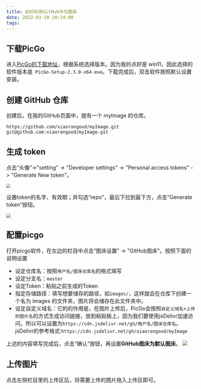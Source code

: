 ```yaml
---
title: 如何利用GitHub作为图床
date: 2022-03-20 20:24:00
tags:
---
```


## 下载PicGo
进入[PicGo的下载地址](https://github.com/Molunerfinn/PicGo/releases)，根据系统选择版本。因为我的点好是 win11，因此选择的软件版本是` PicGo-Setup-2.3.0-x64.exe`。下载完成后，双击软件按照默认设置安装。

## 创建 GitHub 仓库
创建后，在我的GitHub页面中，就有一个 myImage 的仓库。
```
https://github.com/xiaorangood/myImage.git
git@github.com:xiaorangood/myImage.git
```

<!--more-->

## 生成 token
点击“头像”->"setting" -> "Developer settings" -> "Personal access tokens" -> "Generate New token"。

<img src="https://cdn.jsdelivr.net/gh/xiaorangood/myImage/images/Snipaste_2022-03-20_20-43-09.png" style="zoom:70%"/>

设置token的名字、有效期；并勾选“repo”，最后下拉到最下方，点击“Generate token”按钮。

<img src="https://cdn.jsdelivr.net/gh/xiaorangood/myImage/images/Snipaste_2022-03-20_20-43-30.png" style="zoom:75%"/>


## 配置picgo
打开picgo软件，在左边的栏目中点击“图床设置” -> "GitHub图床"。按照下面的说明设置

- 设定仓库名：按照`用户名/图床仓库名`的格式填写
- 设定分支名：`master`
- 设定Token：粘贴之前生成的Token
- 指定存储路径：填写想要储存的路径，如`images/`，这样就会在仓库下创建一个名为 images 的文件夹，图片将会储存在此文件夹中。
- 设定自定义域名：它的的作用是，在图片上传后，PicGo会按照`自定义域名+上传的图片名`的方式生成访问链接，放到粘贴板上，因为我们要使用jsDelivr加速访问，所以可以设置为`https://cdn.jsdelivr.net/gh/用户名/图床仓库名`。jsDelivr的参考格式:`https://cdn.jsdelivr.net/gh/xiaorangood/myImage`

上述的内容填写完成后，点击“确认”按钮，再设置**GitHub图床为默认图床**。
<img src="https://cdn.jsdelivr.net/gh/xiaorangood/myImage/images/20220320212009.png" style="zoom:85%"/>

## 上传图片

点击左侧栏目里的上传区后，将需要上传的图片拖入上传区即可。